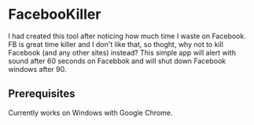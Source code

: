 # FacebooKiller

I had created this tool after noticing how much time I waste on Facebook. FB is great time killer and I don't like that, so thoght, why not to kill Facebook (and any other sites) instead? This simple app will alert with sound after 60 seconds on Facebbok and will shut down Facebook windows after 90.

## Prerequisites

Currently works on Windows with Google Chrome.
